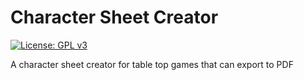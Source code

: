 #  Character Sheet Creator
[![License: GPL v3](https://img.shields.io/badge/License-GPLv3-blue.svg)](https://www.gnu.org/licenses/gpl-3.0)

A character sheet creator for table top games that can export to PDF
